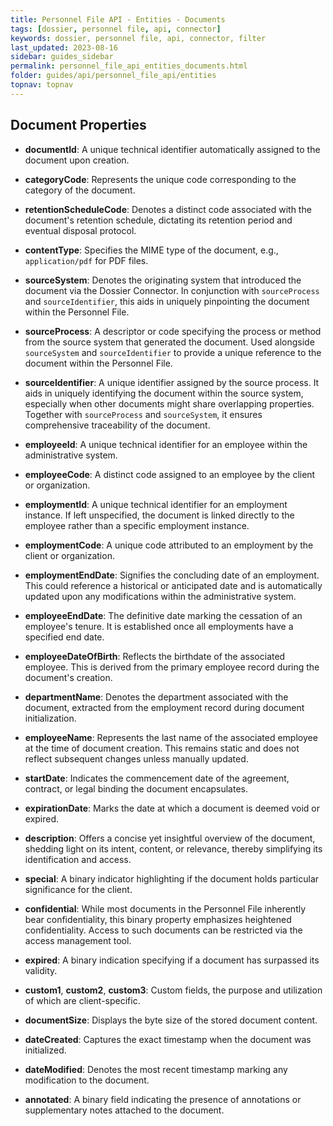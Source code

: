```yaml
---
title: Personnel File API - Entities - Documents
tags: [dossier, personnel file, api, connector]
keywords: dossier, personnel file, api, connector, filter
last_updated: 2023-08-16
sidebar: guides_sidebar
permalink: personnel_file_api_entities_documents.html
folder: guides/api/personnel_file_api/entities
topnav: topnav
---
```

## Document Properties

- **documentId**: A unique technical identifier automatically assigned to the document upon creation.
  
- **categoryCode**: Represents the unique code corresponding to the category of the document.

- **retentionScheduleCode**: Denotes a distinct code associated with the document's retention schedule, dictating its retention period and eventual disposal protocol.

- **contentType**: Specifies the MIME type of the document, e.g., `application/pdf` for PDF files.

- **sourceSystem**: Denotes the originating system that introduced the document via the Dossier Connector. In conjunction with `sourceProcess` and `sourceIdentifier`, this aids in uniquely pinpointing the document within the Personnel File.

- **sourceProcess**: A descriptor or code specifying the process or method from the source system that generated the document. Used alongside `sourceSystem` and `sourceIdentifier` to provide a unique reference to the document within the Personnel File.

- **sourceIdentifier**: A unique identifier assigned by the source process. It aids in uniquely identifying the document within the source system, especially when other documents might share overlapping properties. Together with `sourceProcess` and `sourceSystem`, it ensures comprehensive traceability of the document.

- **employeeId**: A unique technical identifier for an employee within the administrative system.

- **employeeCode**: A distinct code assigned to an employee by the client or organization.

- **employmentId**: A unique technical identifier for an employment instance. If left unspecified, the document is linked directly to the employee rather than a specific employment instance.

- **employmentCode**: A unique code attributed to an employment by the client or organization.

- **employmentEndDate**: Signifies the concluding date of an employment. This could reference a historical or anticipated date and is automatically updated upon any modifications within the administrative system.

- **employeeEndDate**: The definitive date marking the cessation of an employee's tenure. It is established once all employments have a specified end date.

- **employeeDateOfBirth**: Reflects the birthdate of the associated employee. This is derived from the primary employee record during the document's creation.

- **departmentName**: Denotes the department associated with the document, extracted from the employment record during document initialization.

- **employeeName**: Represents the last name of the associated employee at the time of document creation. This remains static and does not reflect subsequent changes unless manually updated.

- **startDate**: Indicates the commencement date of the agreement, contract, or legal binding the document encapsulates.

- **expirationDate**: Marks the date at which a document is deemed void or expired.

- **description**: Offers a concise yet insightful overview of the document, shedding light on its intent, content, or relevance, thereby simplifying its identification and access.

- **special**: A binary indicator highlighting if the document holds particular significance for the client.

- **confidential**: While most documents in the Personnel File inherently bear confidentiality, this binary property emphasizes heightened confidentiality. Access to such documents can be restricted via the access management tool.

- **expired**: A binary indication specifying if a document has surpassed its validity.

- **custom1**, **custom2**, **custom3**: Custom fields, the purpose and utilization of which are client-specific.

- **documentSize**: Displays the byte size of the stored document content.

- **dateCreated**: Captures the exact timestamp when the document was initialized.

- **dateModified**: Denotes the most recent timestamp marking any modification to the document.

- **annotated**: A binary field indicating the presence of annotations or supplementary notes attached to the document.
